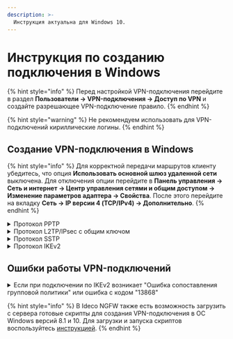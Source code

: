 ```yaml
---
description: >-
  Инструкция актуальна для Windows 10.
---
```


# Инструкция по созданию подключения в Windows

{% hint style="info" %}
Перед настройкой VPN-подключения перейдите в раздел **Пользователи -> VPN-подключения -> Доступ по VPN** и создайте разрешающее VPN-подключение правило.
{% endhint %}

{% hint style="warning" %}
Не рекомендуем использовать для VPN-подключений кириллические логины.
{% endhint %}

## Создание VPN-подключения в Windows

{% hint style="info" %}
Для корректной передачи маршрутов клиенту убедитесь, что опция **Использовать основной шлюз удаленной сети** выключена. Для отключения опции перейдите в **Панель управления -> Cеть и интернет -> Центр управления сетями и общим доступом -> Изменение параметров адаптера -> Cвойства**. После этого перейдите на вкладку **Cеть -> IP версии 4 (TCP/IPv4) -> Дополнительно**.
{% endhint %}

<details>

<summary>Протокол PPTP</summary>

**Настройка Ideco NGFW:**

1\. Перейдите в раздел **Пользователи -> VPN-подключения -> Основное** и установите флаг **Подключение по PPTP**:

![](/.gitbook/assets/vpn-authorization4.png)

**Создание подключения в Windows:**

1\. Кликните на иконке сетевого подключения в системном трее и в появившемся окне выберите **Параметры сети и интернет**:

<img src="/.gitbook/assets/connection-for-windows10-1.png" alt="" data-size="original">

2\. Перейдите в раздел **VPN** и нажмите **Добавить VPN-подключение**:

<img src="/.gitbook/assets/connection-for-windows10-2.png" alt="" data-size="original">

3\. Заполните соответствующие поля и нажмите **Сохранить**:

<img src="/.gitbook/assets/connection-for-windows10-3.png" alt="" data-size="original">

* **Имя подключения** - название создаваемого подключения;
* **Имя или адрес сервера** - адрес VPN-сервера;
* **Тип VPN** - протокол PPTP;
* **Тип данных для входа** - имя пользователя и пароль;
* **Имя пользователя** - имя пользователя, которому разрешено подключение по VPN;
* **Пароль** - пароль пользователя.

4\. Перейдите в **Настройки параметров адаптера**, нажмите на созданное подключение правой кнопкой мыши и выберите **Свойства**.

5\. Перейдите на вкладку **Безопасность** и установите:
  
* **Шифрование данных** - обязательное (отключиться, если нет шифрования);
* **Разрешить следующие протоколы** - протокол Microsoft CHAP версии 2 (MS-CHAP v2).

6\. Активируйте подключение, нажав правой кнопкой мыши по созданному подключению и выбрав **Подключиться**:

<img src="/.gitbook/assets/connection-for-windows10-11.png" alt="" data-size="original">

7\. Для разрыва подключения нажмите **Отключиться**. Если нужно внести изменение в созданное подключение, нажмите **Дополнительные параметры -> Изменить**.

</details>

<details>

<summary>Протокол L2TP/IPsec с общим ключом</summary>

**Важно:** L2TP IPsec клиенты, находящиеся за одним NAT, могут испытывать проблемы подключения, если их более одного. В решении проблемы поможет [инструкция](https://docs.microsoft.com/en-us/troubleshoot/windows-server/networking/configure-l2tp-ipsec-server-behind-nat-t-device). Рекомендуем вместо L2TP IPsec использовать IKEv2 IPsec.

**Настройка Ideco NGFW:**

1\. Перейдите в раздел **Пользователи -> VPN-подключения -> Основное**.

2\. Установите флаг **Подключение по L2TP/IPsec** и скопируйте **PSK**-ключ:

![](/.gitbook/assets/vpn-authorization3.png)

**Создание подключения в Windows:**

1\. Кликните на иконке сетевого подключения в системном трее и в появившемся окне выберите **Параметры сети и интернет**:

<img src="/.gitbook/assets/connection-for-windows10-1.png" alt="" data-size="original">

2\. Перейдите в раздел **VPN** и нажмите **Добавить VPN-подключение**:

<img src="/.gitbook/assets/connection-for-windows10-2.png" alt="" data-size="original">

3\. Заполните соответствующие поля и нажмите **Сохранить**:

<img src="/.gitbook/assets/connection-for-windows10-4.png" alt="" data-size="original">

* **Имя подключения** - название создаваемого подключения;
* **Имя или адрес сервера** - адрес VPN-сервера;
* **Тип VPN** - протокол L2TP/IPsec с общим ключом;
* **Общий ключ** - значение строки **PSK** в разделе **Пользователи -> VPN-подключения -> Основное -> Подключение по L2TP/IPsec**;
* **Тип данных для входа** - имя пользователя и пароль;
* **Имя пользователя** - имя пользователя, которому разрешено подключение по VPN;
* **Пароль** - пароль пользователя.

4\. Перейдите в **Настройки параметров адаптера**, нажмите на созданное подключение правой кнопкой мыши и выберите **Свойства**.

5\. Перейдите на вкладку **Безопасность** и установите:

* **Шифрование данных** - обязательное (отключиться, если нет шифрования);
* **Разрешить следующие протоколы** - протокол Microsoft CHAP версии 2 (MS-CHAP v2).

6\. Активируйте подключение, нажав правой кнопкой мыши по созданному подключению и выбрав **Подключиться**:

<img src="/.gitbook/assets/connection-for-windows10-10.png" alt="" data-size="original">

7\. Для разрыва подключения нажмите **Отключиться**. Если нужно внести изменение в созданное подключение, нажмите **Дополнительные параметры -> Изменить**.

**Если создается VPN-подключение к NGFW через проброс портов:**

1\. Откройте **Редактор реестра**.

2\. Перейдите в `HKEY_LOCAL_MACHINE\SYSTEM\CurrentControlSet\Services\PolicyAgent` и создайте DWORD-параметр с именем AssumeUDPEncapsulationContextOnSendRule и значением `2`.

3\. Перезагрузите Windows.

**Возможные неполадки**

1\. Неправильно указан логин или пароль пользователя. Часто при повторном соединении предлагается указать домен. Старайтесь создавать для учетных записей цифро-буквенные пароли, желательно на латинице. Если есть сомнения в этом пункте, то временно установите логин и пароль пользователю `user` и `123456`.

2\. Чтобы пакеты пошли через VPN-туннель, надо убедиться, что в настройках этого подключения стоит чекбокс **Использовать основной шлюз в удаленной сети** в разделе **Настройка параметров адаптера -> Правой кнопкой мыши по подключению -> Свойства -> Сеть -> Свойства опции "Протокол интернета версии 4 (TCP/IPv4)" -> Дополнительно**. Если же маршрутизировать все пакеты в этот интерфейс не обязательно, то маршрут надо прописать вручную.

3\. Подключение происходит через DNAT, т.е. внешний интерфейс Ideco NGFW не имеет "белого" IP-адреса, а необходимые для работы порты (500 и 4500) "проброшены" на внешний интерфейс устройства, расположенного перед Ideco NGFW и имеющего "белый" IP-адрес. В данном случае VPN-подключение либо вообще не будет устанавливаться, либо будут периодические обрывы. Решение - исключить устройство перед Ideco NGFW и указать на внешнем интерфейсе Ideco NGFW "белый" IP-адрес, к которому в итоге и будут осуществляться L2TP/IPsec-подключения. Либо используйте протокол SSTP - его проще опубликовать с помощью проброса портов.

4\. Если в OC Windows 10 повторно подключиться по L2TP, но при этом использовать **невалидный** ключ PSK (введя его в дополнительных параметрах), подключение все равно будет установлено успешно. Это связано с особенностями работы ОС.

Убедитесь, что локальная сеть (или адрес на сетевой карте) на удаленной машине не пересекается с локальной сетью организации. Если пересекается, то доступа к сети организации не будет (трафик по таблице маршрутизации пойдет в физический интерфейс, а не в VPN). Адресацию необходимо менять.

</details>

<details>

<summary>Протокол SSTP</summary>

**Настройка Ideco NGFW:**

1\. Перейдите в раздел **Пользователи -> VPN-подключения -> Основное**.

2\. Установите флаг **Подключение по SSTP** и заполните поля **Домен** и **Порт**:

![](/.gitbook/assets/vpn-authorization5.png)

3\. Скачайте корневой сертификат Ideco NGFW в разделе **Сервисы -> Сертификаты -> Загруженные сертификаты** в веб-интерфейсе NGFW или в личном кабинете пользователя по кнопке **Скачать корневой сертификат**.

Применение сертификатов:

* Если сертификат для VPN-подключений издан NGFW, установите корневой сертификат NGFW на устройство пользователя.
* Если для VPN-подключения используется сертификат, выданный Let\`s Encrypt, то установка корневого сертификата на устройство не требуется.
* Если используется сторонний сертификат (например, от коммерческих Certificate Authority), убедитесь, что домен указан в поле Subject Alternative Name (SAN). Загрузите сертификат как пользовательский в разделе Сервисы -> Сертификаты -> Загруженные сертификаты.

4\. Импортируйте сертификат Ideco NGFW в Windows. Для этого выполните действия:
  * Откройте скачанный сертификат и нажмите **Установить сертификат**:

![](/.gitbook/assets/certificates4.png)

  * Для корректной настройки выберите расположение хранилища **Локальный компьютер**:

![](/.gitbook/assets/certificates5.png)

  * Установите сертификат в **Доверенные корневые центры сертификации**:

![](/.gitbook/assets/certificates6.png)

**Создание подключения в Windows:**

1\. Кликните на иконке сетевого подключения в системном трее и в появившемся окне выберите **Параметры сети и интернет**:

<img src="/.gitbook/assets/connection-for-windows10-1.png" alt="" data-size="original">

2\. Перейдите в раздел **VPN** и нажмите **Добавить VPN-подключение**:

<img src="/.gitbook/assets/connection-for-windows10-2.png" alt="" data-size="original">

3\. Заполните соответствующие поля и нажмите **Сохранить**:

<img src="/.gitbook/assets/connection-for-windows10-5.png" alt="" data-size="original">

* **Имя подключения** - название создаваемого подключения;
* **Имя или адрес сервера** - адрес VPN-сервера в формате _адрес\_VPN\_сервера:порт_;
* **Тип VPN** - протокол SSTP;
* **Тип данных для входа** - имя пользователя и пароль;
* **Имя пользователя** - имя пользователя, которому разрешено подключение по VPN;
* **Пароль** - пароль пользователя.

4\. Перейдите в **Настройки параметров адаптера**, нажмите на созданное подключение правой кнопкой мыши и выберите **Свойства**.

5\. Перейдите на вкладку **Безопасность** и установите:

* **Шифрование данных** - обязательное (отключиться, если нет шифрования);
* **Разрешить следующие протоколы** - протокол Microsoft CHAP версии 2 (MS-CHAP v2).

6\. Активируйте подключение, нажав правой кнопкой мыши по созданному подключению и выбрав **Подключиться**:

<img src="/.gitbook/assets/connection-for-windows10-9.png" alt="" data-size="original">

7\. Для разрыва подключения нажмите **Отключиться**. Если нужно внести изменение в созданное подключение, нажмите **Дополнительные параметры -> Изменить**.

</details>

<details>

<summary>Протокол IKEv2</summary>

**Настройка Ideco NGFW:**

1\. Перейдите в раздел **Пользователи -> VPN-подключения -> Основное**.

2\. Установите флаг **Подключение по IKEv2/IPsec** и заполните поле **Домен и IP-адрес**:

![](/.gitbook/assets/vpn-authorization8.png)

3\. Скачайте корневой сертификат Ideco NGFW в разделе **Сервисы -> Сертификаты -> Загруженные сертификаты** в веб-интерфейсе NGFW или в личном кабинете пользователя по кнопке **Скачать корневой сертификат**.

Корневой сертификат потребуется для настройки подключения рабочей станции пользователя, если не был получен корневой сертификат через Let\`s Encrypt. При необходимости перенесите файл сертификата на рабочую станцию.\
Если для VPN-подключения используется сертификат, выданный Let\`s Encrypt, то установка корневого сертификата на устройство не требуется.

4\. Импортируйте сертификат Ideco NGFW в Windows. Для этого выполните действия:
  * Откройте скачанный сертификат и нажмите **Установить сертификат**:

![](/.gitbook/assets/certificates4.png)

  * Для корректной настройки выберите расположение хранилища **Локальный компьютер**:

![](/.gitbook/assets/certificates5.png)

  * Установите сертификат в **Доверенные корневые центры сертификации**:

![](/.gitbook/assets/certificates6.png)

**Создание подключения в Windows:**

1\. Кликните на иконке сетевого подключения в системном трее и в появившемся окне выберите **Параметры сети и интернет**:

<img src="/.gitbook/assets/connection-for-windows10-1.png" alt="" data-size="original">

2\. Перейдите в раздел **VPN** и нажмите **Добавить VPN-подключение**:

<img src="/.gitbook/assets/connection-for-windows10-2.png" alt="" data-size="original">

3\. Заполните соответствующие поля и нажмите **Сохранить**:

<img src="/.gitbook/assets/connection-for-windows10-6.png" alt="" data-size="original">

* **Имя подключения** - название создаваемого подключения;
* **Имя или адрес сервера** - адрес VPN-сервера;
* **Тип VPN** - протокол IKEv2;
* **Тип данных для входа** - имя пользователя и пароль;
* **Имя пользователя** - имя пользователя, которому разрешено подключение по VPN;
* **Пароль** - пароль пользователя.

4\. Перейдите в **Настройки параметров адаптера**, нажмите на созданное подключение правой кнопкой мыши и выберите **Свойства**.

5\. Перейдите на вкладку **Безопасность** и установите:

* **Шифрование данных** - обязательное (отключиться, если нет шифрования);
* **Протокол расширенной проверки подлинности (EAP)** - Microsoft защищенный пароль (EAP MSCHAPV2).

6\. Активируйте подключение, нажав правой кнопкой мыши по созданному подключению и выбрав **Подключиться**:

<img src="/.gitbook/assets/connection-for-windows10-7.png" alt="" data-size="original">

7\. Для разрыва подключения нажмите **Отключиться**. Если нужно внести изменение в созданное подключение, нажмите **Дополнительные параметры -> Изменить**.

</details>

## Ошибки работы VPN-подключений

<details>

<summary>Если при подключении по IKEv2 возникает "Ошибка сопоставления групповой политики" или ошибка с кодом "13868"</summary>

Если VPN-подключение по протоколам IPSeс в Windows автоматически разрывается через 7 часов 45 минут, для восстановления связи подойдут следующие действия:

1\. Переподключите соединение. Оно восстановится, но через 7 часов 45 минут вновь будет автоматически разорвано. Если требуется, чтобы подключение не разрывалось автоматически, то выполните действия из следующего пункта.

2\. Внесите изменения в реестр:

* Откройте **Редактор реестра**;
* Перейдите по пути `HKEY_LOCAL_MACHINE\SYSTEM\CurrentControlSet\Services\RasMan\Parameters`;
* Нажмите правой кнопкой мыши по параметру с именем **NegotiateDH2048\_AES256** и нажмите **Изменить**;
* В строке **Значение** укажите значение `1`:

<img src="/.gitbook/assets/auto-connect1.png" alt="" data-size="original">

* Нажмите **OK**;
* Перезагрузите Windows.

    Если параметра с именем **NegotiateDH2048\_AES256** нет, то создайте его. Для этого:
* Нажмите правой кнопкой мыши по свободному месту реестра в **Parameters** и выберите **Создать -> DWORD**:

<img src="/.gitbook/assets/auto-connect2.png" alt="" data-size="original">

* Задайте имя **NegotiateDH2048\_AES256**;
* Нажмите правой кнопкой мыши по созданному файлу и выберите **Изменить**:

<img src="/.gitbook/assets/auto-connect3.png" alt="" data-size="original">

* В строке **Значение** укажите значение `1`:

<img src="/.gitbook/assets/auto-connect4.png" alt="" data-size="original">

* Нажмите **OK**.

3\. Перезагрузите Windows.

</details>

{% hint style="info" %}
В Ideco NGFW также есть возможность загрузить с сервера готовые скрипты для создания VPN-подключения в ОС Windows версий 8.1 и 10. Для загрузки и запуска скриптов воспользуйтесь [инструкцией](/settings/users/authorization/vpn-connection/running-powershell-scripts.md).
{% endhint %}

